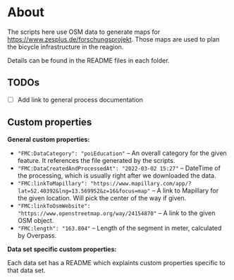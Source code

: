 # About

The scripts here use OSM data to generate maps for https://www.zesplus.de/forschungsprojekt. Those maps are used to plan the bicycle infrastructure in the reagion.

Details can be found in the README files in each folder.

## TODOs

- [ ] Add link to general process documentation

## Custom properties

**General custom properties:**

- `"FMC:DataCategory": "poiEducation"` – An overall category for the given feature. It references the file generated by the scripts.
- `"FMC:DataCreatedAndProcessedAt": "2022-03-02 15:27"` – DateTime of the processing, which is usually right after we downloaded the data.
- `"FMC:linkToMapillary": "https://www.mapillary.com/app/?lat=52.40392&lng=13.569952&z=16&focus=map"` – A link to Mapillary for the given location. Will pick the center of the way if given.
- `"FMC:linkToOsmWebsite": "https://www.openstreetmap.org/way/24154870"` – A link to the given OSM object.
- `"FMC:length": "163.804"` – Length of the segment in meter, calculated by Overpass.

**Data set specific custom properties:**

Each data set has a README which explaints custom properties specific to that data set.
